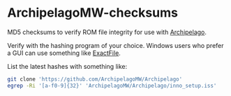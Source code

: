 # ArchipelagoMW-checksums

MD5 checksums to verify ROM file integrity for use with [Archipelago](https://github.com/ArchipelagoMW/Archipelago).

Verify with the hashing program of your choice. Windows users who prefer a GUI can use something like [ExactFile](https://www.exactfile.com/downloads/).

List the latest hashes with something like:

```sh
git clone 'https://github.com/ArchipelagoMW/Archipelago'
egrep -Ri '[a-f0-9]{32}' 'ArchipelagoMW/Archipelago/inno_setup.iss'
```
